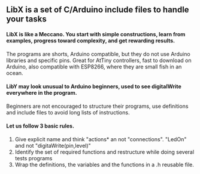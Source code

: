 ## LibX is a set of C/Arduino include files to handle your tasks

#### LibX is like a Meccano. You start with simple constructions, learn from examples, progress toward complexity, and get rewarding results.

The programs are shorts, Arduino compatible, but they do not use Arduino libraries and specific pins.
Great for AtTiny controllers, fast to download on Arduino, also compatible with ESP8266, where they
are small fish in an ocean.

#### LibY may look unusual to Arduino beginners, used to see digitalWrite everywhere in the program.
Beginners are not encouraged to structure their programs, use definitions and include files to avoid long lists of instructions.

#### Let us follow 3 basic rules.
1. Give explicit name and think "actions* an not "connections". "LedOn" and not "digitaWrite(pin,level)"
2. Identify the set of required functions and restructure while doing several tests programs
3. Wrap the definitions, the variables and the functions in a .h reusable file.
